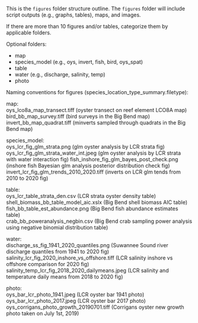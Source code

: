 This is the `figures` folder structure outline. The `figures` folder will include script outputs (e.g., graphs, tables), maps, and images. 
  
 If there are more than 10 figures and/or tables, categorize them by applicable folders.  

Optional folders:  
- map  
- species_model (e.g., oys, invert, fish, bird, oys_spat)  
- table  
- water (e.g., discharge, salinity, temp)  
- photo  
  
  
Naming conventions for figures (species_location_type_summary.filetype):  
  
map:  
oys_lco8a_map_transect.tiff (oyster transect on reef element LCO8A map)  
bird_bb_map_survey.tiff (bird surveys in the Big Bend map)  
invert_bb_map_quadrat.tiff (minverts sampled through quadrats in the Big Bend map)
  
species_model:  
oys_lcr_fig_glm_strata.png (glm oyster analysis by LCR strata fig)  
oys_lcr_fig_glm_strata_water_int.jpeg (glm oyster analysis by LCR strata with water interaction fig) 
fish_inshore_fig_glm_bayes_post_check.png (inshore fish Bayesian glm analysis posterior distribution check fig)    
invert_lcr_fig_glm_trends_2010_2020.tiff (inverts on LCR glm tends from 2010 to 2020 fig)  
  
table:  
oys_lcr_table_strata_den.csv (LCR strata oyster density table)  
shell_biomass_bb_table_model_aic.xslx (Big Bend shell biomass AIC table)  
fish_bb_table_est_abundance.png (Big Bend fish abundance estimates table)  
crab_bb_poweranalysis_negbin.csv (Big Bend crab sampling power analysis using negative binomial distribution table)   
  
water:  
discharge_ss_fig_1941_2020_quantiles.png (Suwannee Sound river discharge quantiles from 1941 to 2020 fig)  
salinity_lcr_fig_2020_inshore_vs_offshore.tiff (LCR salinity inshore vs offshore comparison for 2020 fig)  
salinity_temp_lcr_fig_2018_2020_dailymeans.jpeg (LCR salinity and temperature daily means from 2018 to 2020 fig)  
  
photo:  
oys_bar_lcr_photo_1941.jpeg (LCR oyster bar 1941 photo)  
oys_bar_lcr_photo_2017.jpeg (LCR oyster bar 2017 photo)  
oys_corrigans_photo_growth_20190701.tiff (Corrigans oyster new growth photo taken on July 1st, 2019)

